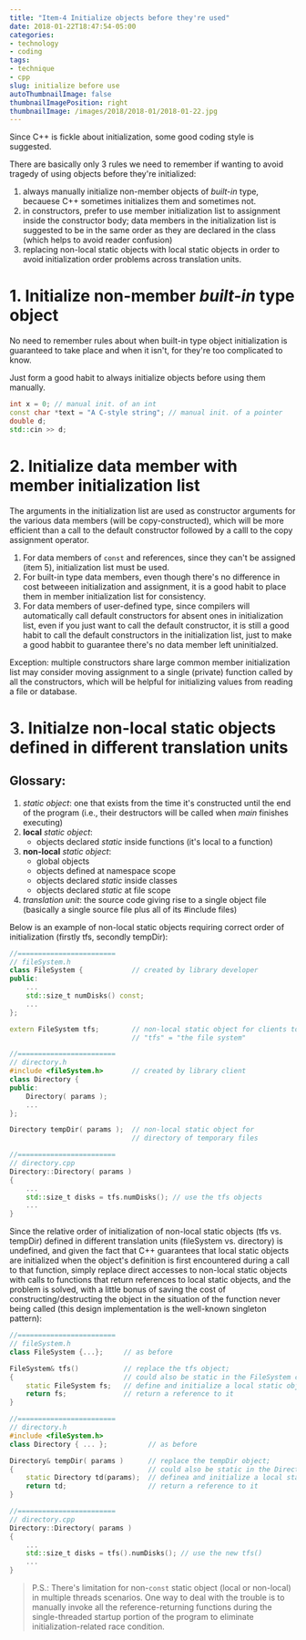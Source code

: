 ```yaml
---
title: "Item-4 Initialize objects before they're used"
date: 2018-01-22T18:47:54-05:00
categories:
- technology
- coding
tags:
- technique
- cpp
slug: initialize before use
autoThumbnailImage: false
thumbnailImagePosition: right
thumbnailImage: /images/2018/2018-01/2018-01-22.jpg
---
```


Since C++ is fickle about initialization, some good coding style is suggested.
<!--more-->
<!-- toc -->

There are basically only 3 rules we need to remember if wanting to avoid tragedy of using objects before they're initialized:

1. always manually initialize non-member objects of _built-in_ type, becauese C++ sometimes initializes them and sometimes not.
2. in constructors, prefer to use member initialization list to assignment inside the constructor body; data members in the initialization list is suggested to be in the same order as they are declared in the class (which helps to avoid reader confusion)
3. replacing non-local static objects with local static objects in order to avoid initialization order problems across translation units.

# 1. Initialize non-member _built-in_ type object

No need to remember rules about when built-in type object initialization is guaranteed to take place and when it isn't, for they're too complicated to know.

Just form a good habit to always initialize objects before using them manually.

```cpp
int x = 0; // manual init. of an int
const char *text = "A C-style string"; // manual init. of a pointer
double d;
std::cin >> d;
```

# 2. Initialize data member with member initialization list

The arguments in the initialization list are used as constructor arguments for the various data members (will be copy-constructed), which will be more efficient than a call to the default constructor followed by a calll to the copy assignment operator.

1. For data members of `const` and references, since they can't be assigned (item 5), initialization list must be used.
2. For built-in type data members, even though there's no difference in cost betweeen initialization and assignment, it is a good habit to place them in member initialization list for consistency.
3. For data members of user-defined type, since compilers will automatically call default constructors for absent ones in initialization list, even if you just want to call the default constructor, it is still a good habit to call the default constructors in the initialization list, just to make a good habbit to guarantee there's no data member left uninitialzed. 

Exception: multiple constructors share large common member initialization list may consider moving assignment to a single (private) function called by all the constructors, which will be helpful for initializing values from reading a file or database.

# 3. Initialze non-local static objects defined in different translation units

## Glossary:

1. _static object_: one that exists from the time it's constructed until the end of the program (i.e., their destructors will be called when _main_ finishes executing)
2. **local** _static object_: 
    - objects declared _static_ inside functions (it's local to a function)
3. **non-local** _static object_: 
    - global objects
    - objects defined at namespace scope 
    - objects declared _static_ inside classes
    - objects declared _static_ at file scope
3. _translation unit_: the source code giving rise to a single object file (basically a single source file plus all of its #include files)

Below is an example of non-local static objects requiring correct order of initialization (firstly tfs, secondly tempDir):

```cpp
//========================
// fileSystem.h       
class FileSystem {            // created by library developer
public:
    ...
    std::size_t numDisks() const;
    ...
};

extern FileSystem tfs;        // non-local static object for clients to use 
                              // "tfs" = "the file system"

//========================
// directory.h           
#include <fileSystem.h>       // created by library client
class Directory {
public:
    Directory( params );
    ...
};

Directory tempDir( params );  // non-local static object for
                              // directory of temporary files

//========================
// directory.cpp
Directory::Directory( params )
{
    ...
    std::size_t disks = tfs.numDisks(); // use the tfs objects
    ...
}
```

Since the relative order of initialization of non-local static objects (tfs vs. tempDir) defined in different translation units (fileSystem vs. directory) is undefined, and given the fact that C++ guarantees that local static objects are initialized when the object's definition is first encountered during a call to that function, simply replace direct accesses to non-local static objects with calls to functions that return references to local static objects, and the problem is solved, with a little bonus of saving the cost of constructing/destructing the object in the situation of the function never being called (this design implementation is the well-known singleton pattern):

```cpp
//========================
// fileSystem.h       
class FileSystem {...};     // as before

FileSystem& tfs()           // replace the tfs object;
{                           // could also be static in the FileSystem class
    static FileSystem fs;   // define and initialize a local static object
    return fs;              // return a reference to it
} 

//========================
// directory.h           
#include <fileSystem.h>       
class Directory { ... };          // as before

Directory& tempDir( params )      // replace the tempDir object;
{                                 // could also be static in the Directory class
    static Directory td(params);  // definea and initialize a local static object
    return td;                    // return a reference to it
}

//========================
// directory.cpp
Directory::Directory( params )
{
    ...
    std::size_t disks = tfs().numDisks(); // use the new tfs()
    ...
}
```

>P.S.: There's limitation for non-`const` static object (local or non-local) in multiple threads scenarios. One way to deal with the trouble is to manually invoke all the reference-returning functions during the single-threaded startup portion of the program to eliminate initialization-related race condition.
